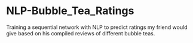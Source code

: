 # NLP-Bubble_Tea_Ratings
Training a sequential network with NLP to predict ratings my friend would give based on his compiled reviews of different bubble teas.
